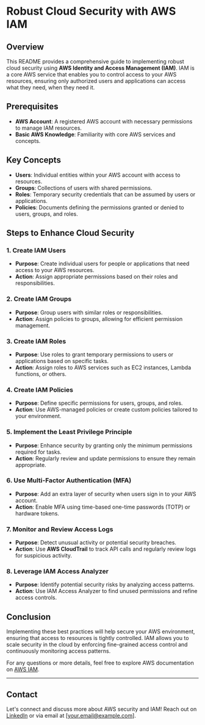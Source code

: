 # Robust Cloud Security with AWS IAM

## Overview

This README provides a comprehensive guide to implementing robust cloud security using **AWS Identity and Access Management (IAM)**. IAM is a core AWS service that enables you to control access to your AWS resources, ensuring only authorized users and applications can access what they need, when they need it.

## Prerequisites

- **AWS Account**: A registered AWS account with necessary permissions to manage IAM resources.
- **Basic AWS Knowledge**: Familiarity with core AWS services and concepts.

## Key Concepts

- **Users**: Individual entities within your AWS account with access to resources.
- **Groups**: Collections of users with shared permissions.
- **Roles**: Temporary security credentials that can be assumed by users or applications.
- **Policies**: Documents defining the permissions granted or denied to users, groups, and roles.

## Steps to Enhance Cloud Security

### 1. Create IAM Users
- **Purpose**: Create individual users for people or applications that need access to your AWS resources.
- **Action**: Assign appropriate permissions based on their roles and responsibilities.

### 2. Create IAM Groups
- **Purpose**: Group users with similar roles or responsibilities.
- **Action**: Assign policies to groups, allowing for efficient permission management.

### 3. Create IAM Roles
- **Purpose**: Use roles to grant temporary permissions to users or applications based on specific tasks.
- **Action**: Assign roles to AWS services such as EC2 instances, Lambda functions, or others.

### 4. Create IAM Policies
- **Purpose**: Define specific permissions for users, groups, and roles.
- **Action**: Use AWS-managed policies or create custom policies tailored to your environment.

### 5. Implement the Least Privilege Principle
- **Purpose**: Enhance security by granting only the minimum permissions required for tasks.
- **Action**: Regularly review and update permissions to ensure they remain appropriate.

### 6. Use Multi-Factor Authentication (MFA)
- **Purpose**: Add an extra layer of security when users sign in to your AWS account.
- **Action**: Enable MFA using time-based one-time passwords (TOTP) or hardware tokens.

### 7. Monitor and Review Access Logs
- **Purpose**: Detect unusual activity or potential security breaches.
- **Action**: Use **AWS CloudTrail** to track API calls and regularly review logs for suspicious activity.

### 8. Leverage IAM Access Analyzer
- **Purpose**: Identify potential security risks by analyzing access patterns.
- **Action**: Use IAM Access Analyzer to find unused permissions and refine access controls.

## Conclusion

Implementing these best practices will help secure your AWS environment, ensuring that access to resources is tightly controlled. IAM allows you to scale security in the cloud by enforcing fine-grained access control and continuously monitoring access patterns.

For any questions or more details, feel free to explore AWS documentation on [AWS IAM](https://docs.aws.amazon.com/IAM/latest/UserGuide/).

---

## Contact

Let's connect and discuss more about AWS security and IAM! Reach out on [LinkedIn](https://www.linkedin.com/) or via email at [your.email@example.com].
